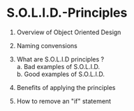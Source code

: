 # S.O.L.I.D.-Principles


1. Overview of Object Oriented Design

2. Naming convensions

3. What are S.O.L.I.D principles ? <br>
	a. Bad examples of S.O.L.I.D. <br>
	b. Good examples of S.O.L.I.D.

4. Benefits of applying the principles

5. How to remove an "if" statement